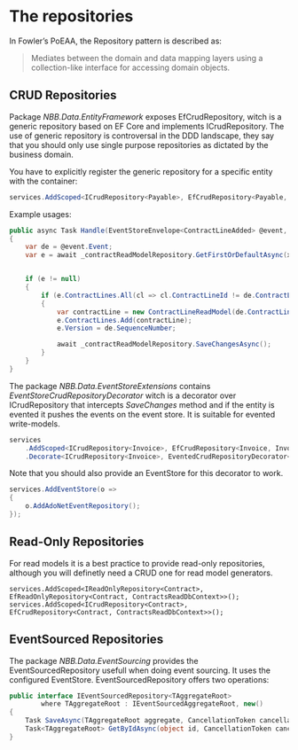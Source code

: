 ﻿The repositories
===============

In Fowler’s PoEAA, the Repository pattern is described as:
> Mediates between the domain and data mapping layers using a collection-like interface for accessing domain objects.


 CRUD Repositories
----------------
Package *NBB.Data.EntityFramework* exposes EfCrudRepository, witch is a generic repository based on EF Core and implements ICrudRepository.
The use of generic repository is controversal in the DDD landscape, they say that you should only use single purpose repositories as dictated by the business domain.

You have to explicitly register the generic repository for a specific entity with the container:

```csharp
services.AddScoped<ICrudRepository<Payable>, EfCrudRepository<Payable, PaymentsDbContext>>();
```

Example usages:
```csharp
public async Task Handle(EventStoreEnvelope<ContractLineAdded> @event, CancellationToken cancellationToken)
{
    var de = @event.Event;
    var e = await _contractReadModelRepository.GetFirstOrDefaultAsync(x => x.ContractId == de.ContractId, "ContractLines");


    if (e != null)
    {
        if (e.ContractLines.All(cl => cl.ContractLineId != de.ContractLineId))
        {
            var contractLine = new ContractLineReadModel(de.ContractLineId, de.Product, de.Price, de.Quantity, de.ContractId);
            e.ContractLines.Add(contractLine);
            e.Version = de.SequenceNumber;

            await _contractReadModelRepository.SaveChangesAsync();
        }
    }
}
```

The package *NBB.Data.EventStoreExtensions* contains *EventStoreCrudRepositoryDecorator* witch is a decorator over ICrudRepository that intercepts *SaveChanges* method 
and if the entity is evented it pushes the events on the event store. It is suitable for evented write-models.
```csharp
services
    .AddScoped<ICrudRepository<Invoice>, EfCrudRepository<Invoice, InvoicesDbContext>>()
    .Decorate<ICrudRepository<Invoice>, EventedCrudRepositoryDecorator<Invoice>>();
```

Note that you should also provide an EventStore for this decorator to work.
```csharp
services.AddEventStore(o =>
{
    o.AddAdoNetEventRepository();
});
```

Read-Only Repositories
----------------
For read models it is a best practice to provide read-only repositories, although you will definetly need a CRUD one for read model generators.
```cshap
services.AddScoped<IReadOnlyRepository<Contract>, EfReadOnlyRepository<Contract, ContractsReadDbContext>>();
services.AddScoped<ICrudRepository<Contract>, EfCrudRepository<Contract, ContractsReadDbContext>>();
```

EventSourced Repositories
----------------
The package *NBB.Data.EventSourcing* provides the EventSourcedRepository usefull when doing event sourcing. It uses the configured EventStore.
EventSourcedRepository offers two operations:
```csharp
public interface IEventSourcedRepository<TAggregateRoot>
        where TAggregateRoot : IEventSourcedAggregateRoot, new()
{
    Task SaveAsync(TAggregateRoot aggregate, CancellationToken cancellationToken = default(CancellationToken));
    Task<TAggregateRoot> GetByIdAsync(object id, CancellationToken cancellationToken = default(CancellationToken));
}
```
